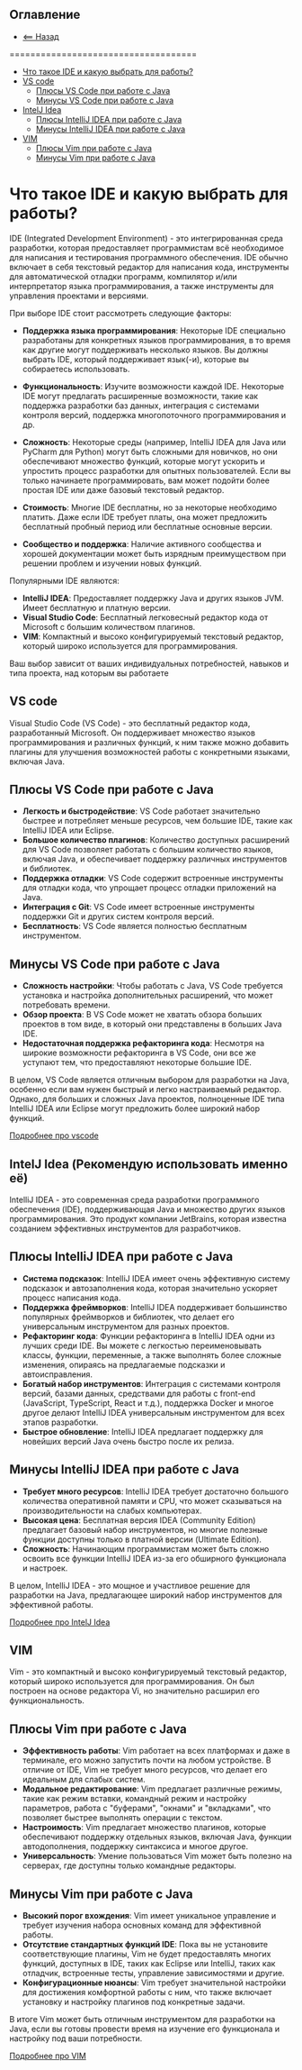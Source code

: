 ## Оглавление

- [<== Назад](../../README.MD)

====================================
- [Что такое IDE и какую выбрать для работы?](#Что-такое-IDE-и-какую-выбрать-для-работы?)
- [VS code](#VS-code)
  - [Плюсы VS Code при работе с Java](#Плюсы-VS-Code-при-работе-с-Java)
  - [Минусы VS Code при работе с Java](#Минусы-VS-Code-при-работе-с-Java)
- [IntelJ Idea](#IntelJ-Idea-(Рекомендую-использовать-именно-её))
  - [Плюсы IntelliJ IDEA при работе с Java](#Плюсы-IntelliJ-IDEA-при-работе-с-Java)
  - [Минусы IntelliJ IDEA при работе с Java](#Минусы-IntelliJ-IDEA-при-работе-с-Java)
- [VIM](#VIM)
  - [Плюсы Vim при работе с Java](#Плюсы-Vim-при-работе-с-Java)
  - [Минусы Vim при работе с Java](#Минусы-Vim-при-работе-с-Java)

# Что такое IDE и какую выбрать для работы?

IDE (Integrated Development Environment) - это интегрированная среда разработки, которая предоставляет программистам всё необходимое для написания и тестирования программного обеспечения. IDE обычно включает в себя текстовый редактор для написания кода, инструменты для автоматической отладки программ, компилятор и/или интерпретатор языка программирования, а также инструменты для управления проектами и версиями.

При выборе IDE стоит рассмотреть следующие факторы:

- **Поддержка языка программирования**: Некоторые IDE специально разработаны для конкретных языков программирования, в то время как другие могут поддерживать несколько языков. Вы должны выбрать IDE, который поддерживает язык(-и), которые вы собираетесь использовать.

- **Функциональность**: Изучите возможности каждой IDE. Некоторые IDE могут предлагать расширенные возможности, такие как поддержка разработки баз данных, интеграция с системами контроля версий, поддержка многопоточного программирования и др.

- **Сложность**: Некоторые среды (например, IntelliJ IDEA для Java или PyCharm для Python) могут быть сложными для новичков, но они обеспечивают множество функций, которые могут ускорить и упростить процесс разработки для опытных пользователей. Если вы только начинаете программировать, вам может подойти более простая IDE или даже базовый текстовый редактор.

- **Стоимость**: Многие IDE бесплатны, но за некоторые необходимо платить. Даже если IDE требует платы, она может предложить бесплатный пробный период или бесплатные основные версии.

- **Сообщество и поддержка**: Наличие активного сообщества и хорошей документации может быть изрядным преимуществом при решении проблем и изучении новых функций.

Популярными IDE являются:
- **IntelliJ IDEA**: Предоставляет поддержку Java и других языков JVM. Имеет бесплатную и платную версии.
- **Visual Studio Code**: Бесплатный легковесный редактор кода от Microsoft с большим количеством плагинов.
- **VIM**: Компактный и высоко конфигурируемый текстовый редактор, который широко используется для программирования.

Ваш выбор зависит от ваших индивидуальных потребностей, навыков и типа проекта, над которым вы работаете


## VS code 
Visual Studio Code (VS Code) - это бесплатный редактор кода, разработанный Microsoft. Он поддерживает множество языков программирования и различных функций, к ним также можно добавить плагины для улучшения возможностей работы с конкретными языками, включая Java.

## Плюсы VS Code при работе с Java

- **Легкость и быстродействие**: VS Code работает значительно быстрее и потребляет меньше ресурсов, чем большие IDE, такие как IntelliJ IDEA или Eclipse.
- **Большое количество плагинов**: Количество доступных расширений для VS Code позволяет работать с большим количество языков, включая Java, и обеспечивает поддержку различных инструментов и библиотек.
- **Поддержка отладки**: VS Code содержит встроенные инструменты для отладки кода, что упрощает процесс отладки приложений на Java.
- **Интеграция с Git**: VS Code имеет встроенные инструменты поддержки Git и других систем контроля версий.
- **Бесплатность**: VS Code является полностью бесплатным инструментом.

## Минусы VS Code при работе с Java

- **Сложность настройки**: Чтобы работать с Java, VS Code требуется установка и настройка дополнительных расширений, что может потребовать времени.
- **Обзор проекта**: В VS Code может не хватать обзора больших проектов в том виде, в который они представлены в больших Java IDE.
- **Недостаточная поддержка рефакторинга кода**: Несмотря на широкие возможности рефакторинга в VS Code, они все же уступают тем, что предоставляют некоторые большие IDE.

В целом, VS Code является отличным выбором для разработки на Java, особенно если вам нужен быстрый и легко настраиваемый редактор. Однако, для больших и сложных Java проектов, полноценные IDE типа IntelliJ IDEA или Eclipse могут предложить более широкий набор функций.

[Подробнее про vscode](vscode/README.md)

## IntelJ Idea (Рекомендую использовать именно её)
IntelliJ IDEA - это современная среда разработки программного обеспечения (IDE), поддерживающая Java и множество других языков программирования. Это продукт компании JetBrains, которая известна созданием эффективных инструментов для разработчиков.

## Плюсы IntelliJ IDEA при работе с Java

- **Система подсказок**: IntelliJ IDEA имеет очень эффективную систему подсказок и автозаполнения кода, которая значительно ускоряет процесс написания кода.
- **Поддержка фреймворков**: IntelliJ IDEA поддерживает большинство популярных фреймворков и библиотек, что делает его универсальным инструментом для разных проектов.
- **Рефакторинг кода**: Функции рефакторинга в IntelliJ IDEA одни из лучших среди IDE. Вы можете с легкостью переименовывать классы, функции, переменные, а также выполнять более сложные изменения, опираясь на предлагаемые подсказки и автоисправления.
- **Богатый набор инструментов**: Интеграция с системами контроля версий, базами данных, средствами для работы с front-end (JavaScript, TypeScript, React и т.д.), поддержка Docker и многое другое делают IntelliJ IDEA универсальным инструментом для всех этапов разработки.
- **Быстрое обновление**: IntelliJ IDEA предлагает поддержку для новейших версий Java очень быстро после их релиза.

## Минусы IntelliJ IDEA при работе с Java

- **Требует много ресурсов**: IntelliJ IDEA требует достаточно большого количества оперативной памяти и CPU, что может сказываться на производительности на слабых компьютерах.
- **Высокая цена**: Бесплатная версия IDEA (Community Edition) предлагает базовый набор инструментов, но многие полезные функции доступны только в платной версии (Ultimate Edition).
- **Сложность**: Начинающим программистам может быть сложно освоить все функции IntelliJ IDEA из-за его обширного функционала и настроек.

В целом, IntelliJ IDEA - это мощное и участливое решение для разработки на Java, предлагающее широкий набор инструментов для эффективной работы.

[Подробнее про IntelJ Idea](idea/README.md)


## VIM
Vim - это компактный и высоко конфигурируемый текстовый редактор, который широко используется для программирования. Он был построен на основе редактора Vi, но значительно расширил его функциональность.

## Плюсы Vim при работе с Java

- **Эффективность работы**: Vim работает на всех платформах и даже в терминале, его можно запустить почти на любом устройстве. В отличие от IDE, Vim не требует много ресурсов, что делает его идеальным для слабых систем.
- **Модальное редактирование**: Vim предлагает различные режимы, такие как режим вставки, командный режим и настройку параметров, работа с "буферами", "окнами" и "вкладками", что позволяет быстрее выполнять операции с текстом.
- **Настроимость**: Vim предлагает множество плагинов, которые обеспечивают поддержку отдельных языков, включая Java, функции автодополнения, поддержку синтаксиса и многое другое.
- **Универсальность**: Умение пользоваться Vim может быть полезно на серверах, где доступны только командные редакторы.

## Минусы Vim при работе с Java

- **Высокий порог вхождения**: Vim имеет уникальное управление и требует изучения набора основных команд для эффективной работы.
- **Отсутствие стандартных функций IDE**: Пока вы не установите соответствующие плагины, Vim не будет предоставлять многих функций, доступных в IDE, таких как Eclipse или IntelliJ, таких как отладчик, встроенные тесты, управление зависимостями и другие.
- **Конфигурационные нюансы**: Vim требует значительной настройки для достижения комфортной работы с ним, что также включает установку и настройку плагинов под конкретные задачи.

В итоге Vim может быть отличным инструментом для разработки на Java, если вы готовы провести время на изучение его функционала и настройку под ваши потребности.

[Подробнее про VIM](vim/README.md)